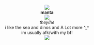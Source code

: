 <p align="center">
 <img src="https://cdn.discordapp.com/attachments/640704471042883654/992973750385508382/anchor_line2.gif"><br>
 <b>manta</b><br>
 <img src="https://cdn.discordapp.com/attachments/640704471042883654/992971380289196143/swimd.gif"><br>
 <i>they/he</i><br>
 i like the sea and dinos and A Lot more ^_^<br>
 im usually afk/with my bf!<br>
 <img src="https://cdn.discordapp.com/attachments/640704471042883654/992973750385508382/anchor_line2.gif">
</p>
